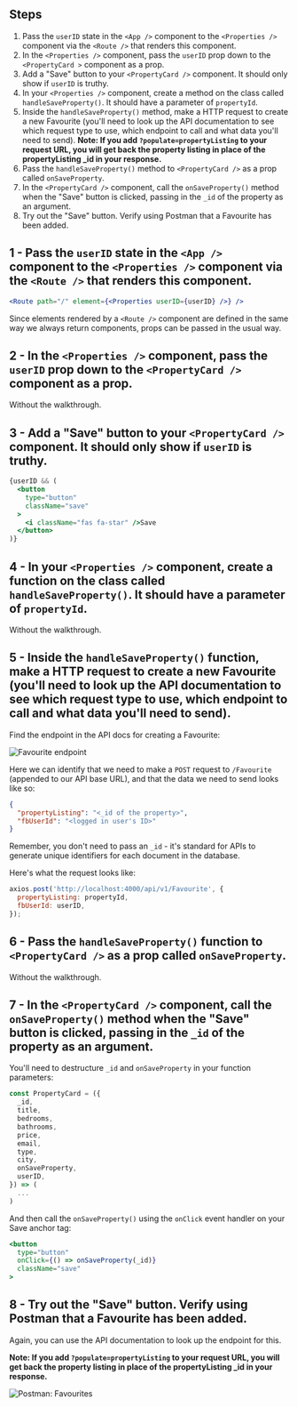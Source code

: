 ## Steps

1. Pass the `userID` state in the `<App />` component to the `<Properties />` component via the `<Route />` that renders this component.
2. In the `<Properties />` component, pass the `userID` prop down to the `<PropertyCard >` component as a prop.
3. Add a "Save" button to your `<PropertyCard />` component. It should only show if `userID` is truthy.
4. In your `<Properties />` component, create a method on the class called `handleSaveProperty()`. It should have a parameter of `propertyId`.
5. Inside the `handleSaveProperty()` method, make a HTTP request to create a new Favourite (you'll need to look up the API documentation to see which request type to use, which endpoint to call and what data you'll need to send). **Note: If you add `?populate=propertyListing` to your request URL, you will get back the property listing in place of the propertyListing _id in your response.**
6. Pass the `handleSaveProperty()` method to `<PropertyCard />` as a prop called `onSaveProperty`.
7. In the `<PropertyCard />` component, call the `onSaveProperty()` method when the "Save" button is clicked, passing in the `_id` of the property as an argument.
8. Try out the "Save" button. Verify using Postman that a Favourite has been added.

## 1 - Pass the `userID` state in the `<App />` component to the `<Properties />` component via the `<Route />` that renders this component.

```jsx
<Route path="/" element={<Properties userID={userID} />} />
```

Since elements rendered by a `<Route />` component are defined in the same way we always return components, props can be passed in the usual way.

## 2 - In the `<Properties />` component, pass the `userID` prop down to the `<PropertyCard />` component as a prop.

Without the walkthrough.

## 3 - Add a "Save" button to your `<PropertyCard />` component. It should only show if `userID` is truthy.

```jsx
{userID && (
  <button
    type="button"
    className="save"
  >
    <i className="fas fa-star" />Save
  </button>
)}
```

## 4 - In your `<Properties />` component, create a function on the class called `handleSaveProperty()`. It should have a parameter of `propertyId`.

Without the walkthrough.

## 5 - Inside the `handleSaveProperty()` function, make a HTTP request to create a new Favourite (you'll need to look up the API documentation to see which request type to use, which endpoint to call and what data you'll need to send).

Find the endpoint in the API docs for creating a Favourite:

![Favourite endpoint](https://s3.eu-west-2.amazonaws.com/mcrcodes/course/surreal-estate/favourite_endpoint.png)

Here we can identify that we need to make a `POST` request to `/Favourite` (appended to our API base URL), and that the data we need to send looks like so:

```json
{
  "propertyListing": "<_id of the property>",
  "fbUserId": "<logged in user's ID>"
}
```

Remember, you don't need to pass an `_id` - it's standard for APIs to generate unique identifiers for each document in the database.

Here's what the request looks like:

```js
axios.post('http://localhost:4000/api/v1/Favourite', {
  propertyListing: propertyId,
  fbUserId: userID,
});
```

## 6 - Pass the `handleSaveProperty()` function to `<PropertyCard />` as a prop called `onSaveProperty`.

Without the walkthrough.

## 7 - In the `<PropertyCard />` component, call the `onSaveProperty()` method when the "Save" button is clicked, passing in the `_id` of the property as an argument.

You'll need to destructure `_id` and `onSaveProperty` in your function parameters:

```jsx
const PropertyCard = ({
  _id,
  title,
  bedrooms,
  bathrooms,
  price,
  email,
  type,
  city,
  onSaveProperty,
  userID,
}) => (
  ...
)
```

And then call the `onSaveProperty()` using the `onClick` event handler on your Save anchor tag:

```jsx
<button
  type="button"
  onClick={() => onSaveProperty(_id)}
  className="save"
>
```

## 8 - Try out the "Save" button. Verify using Postman that a Favourite has been added.

Again, you can use the API documentation to look up the endpoint for this.

**Note: If you add `?populate=propertyListing` to your request URL, you will get back the property listing in place of the propertyListing _id in your response.**

![Postman: Favourites](https://s3.eu-west-2.amazonaws.com/mcrcodes/course/surreal-estate/postman_favourites.png)